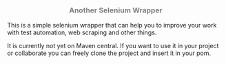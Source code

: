 <center><b style='color:gray'><h3>Another Selenium Wrapper</h3></b></center>
<p> This is a simple selenium wrapper that can help you to improve your work with test automation, web scraping and other things.</p>
<p>It is currently not yet on Maven central.
If you want to use it in your project or collaborate you can freely clone the project and insert it in your pom.</p>
